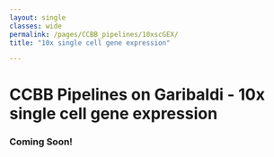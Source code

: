 ```yaml
--- 
layout: single
classes: wide
permalink: /pages/CCBB_pipelines/10xscGEX/
title: "10x single cell gene expression"

---
```

# CCBB Pipelines on Garibaldi - 10x single cell gene expression
### Coming Soon!



